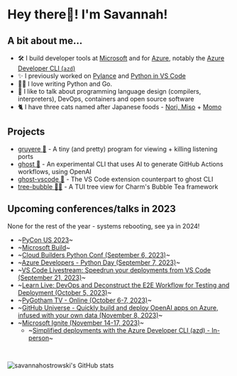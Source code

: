 # **Hey there👋! I'm Savannah!** 

## **A bit about me...**
- 🛠 I build developer tools at [Microsoft](https://github.com/microsoft) and for [Azure](https://github.com/azure/), notably the [Azure Developer CLI (`azd`)](https://github.com/azure/azure-dev)
- ✨ I previously worked on [Pylance](https://github.com/microsoft/pylance-release) and [Python in VS Code](https://github.com/microsoft/vscode-python)
- 👩‍💻 I love writing Python and Go.
- 📢 I like to talk about programming language design (compilers, interpreters), DevOps, containers and open source software
- 🐈 I have three cats named after Japanese foods - [Nori, Miso](https://twitter.com/savostrowski/status/1559183067792650243) + [Momo](https://twitter.com/savostrowski/status/1572073421164650496)

## Projects
- [gruyere 🧀](https://github.com/savannahostrowski/gruyere) - A tiny (and pretty) program for viewing + killing listening ports
- [ghost 👻](https://github.com/savannahostrowski/ghost) - An experimental CLI that uses AI to generate GitHub Actions workflows, using OpenAI
- [ghost-vscode 👻](https://github.com/savannahostrowski/ghost-vscode) - The VS Code extension counterpart to ghost CLI
- [tree-bubble 🌳🫧](https://github.com/savannahostrowski/tree-bubble) - A TUI tree view for Charm's Bubble Tea framework


## **Upcoming conferences/talks in 2023**
None for the rest of the year - systems rebooting, see ya in 2024!
- ~[PyCon US 2023](https://us.pycon.org/2023/schedule/presentation/154/)~
- ~[Microsoft Build](https://build.microsoft.com/en-US/speakers/0588a295-e731-4e42-948a-a700029f0f23?source=/speakers)~
- ~[Cloud Builders Python Conf (September 6, 2023)](https://www.cloud-builders.tech/en/python-conf)~
- ~[Azure Developers - Python Day (September 7, 2023)](https://learn.microsoft.com/en-us/events/learn-events/azuredevelopers-pythonday/)~
- ~[VS Code Livestream: Speedrun your deployments from VS Code (September 21, 2023)](https://www.youtube.com/@code/streams)~
- ~[Learn Live: DevOps and Deconstruct the E2E Workflow for Testing and Deployment (October 5, 2023)](https://learn.microsoft.com/en-us/events/learn-events/learnlive-contoso-app-deconstructed/)~
- ~[PyGotham TV - Online (October 6-7, 2023)](https://2023.pygotham.tv/talks/)~
- ~[GitHub Universe - Quickly build and deploy OpenAI apps on Azure, infused with your own data (November 8, 2023)](https://aka.ms/ghu-azure-mainstage)~
- ~[Microsoft Ignite (November 14-17, 2023)](https://ignite.microsoft.com/en-US/home)~
  - ~[Simplified deployments with the Azure Developer CLI (azd) - In-person](https://ignite.microsoft.com/en-US/sessions/6dcbc10d-205a-4898-a262-5700285466ad?source=sessions)~
<br>
 
![`savannahostrowski`'s GitHub stats](https://github-readme-stats.vercel.app/api?username=savannahostrowski&show_icons=true&theme=radical)
